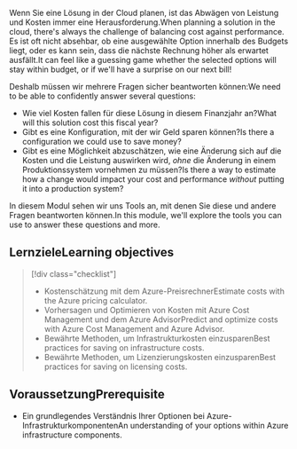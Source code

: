 <span data-ttu-id="a6fa5-101">Wenn Sie eine Lösung in der Cloud planen, ist das Abwägen von Leistung und Kosten immer eine Herausforderung.</span><span class="sxs-lookup"><span data-stu-id="a6fa5-101">When planning a solution in the cloud, there's always the challenge of balancing cost against performance.</span></span> <span data-ttu-id="a6fa5-102">Es ist oft nicht absehbar, ob eine ausgewählte Option innerhalb des Budgets liegt, oder es kann sein, dass die nächste Rechnung höher als erwartet ausfällt.</span><span class="sxs-lookup"><span data-stu-id="a6fa5-102">It can feel like a guessing game whether the selected options will stay within budget, or if we'll have a surprise on our next bill!</span></span>

<span data-ttu-id="a6fa5-103">Deshalb müssen wir mehrere Fragen sicher beantworten können:</span><span class="sxs-lookup"><span data-stu-id="a6fa5-103">We need to be able to confidently answer several questions:</span></span>

- <span data-ttu-id="a6fa5-104">Wie viel Kosten fallen für diese Lösung in diesem Finanzjahr an?</span><span class="sxs-lookup"><span data-stu-id="a6fa5-104">What will this solution cost this fiscal year?</span></span> 
- <span data-ttu-id="a6fa5-105">Gibt es eine Konfiguration, mit der wir Geld sparen können?</span><span class="sxs-lookup"><span data-stu-id="a6fa5-105">Is there a configuration we could use to save money?</span></span> 
- <span data-ttu-id="a6fa5-106">Gibt es eine Möglichkeit abzuschätzen, wie eine Änderung sich auf die Kosten und die Leistung auswirken wird, _ohne_ die Änderung in einem Produktionssystem vornehmen zu müssen?</span><span class="sxs-lookup"><span data-stu-id="a6fa5-106">Is there a way to estimate how a change would impact your cost and performance _without_ putting it into a production system?</span></span>

<span data-ttu-id="a6fa5-107">In diesem Modul sehen wir uns Tools an, mit denen Sie diese und andere Fragen beantworten können.</span><span class="sxs-lookup"><span data-stu-id="a6fa5-107">In this module, we'll explore the tools you can use to answer these questions and more.</span></span>

## <a name="learning-objectives"></a><span data-ttu-id="a6fa5-108">Lernziele</span><span class="sxs-lookup"><span data-stu-id="a6fa5-108">Learning objectives</span></span>
> [!div class="checklist"]
> * <span data-ttu-id="a6fa5-109">Kostenschätzung mit dem Azure-Preisrechner</span><span class="sxs-lookup"><span data-stu-id="a6fa5-109">Estimate costs with the Azure pricing calculator.</span></span>
> * <span data-ttu-id="a6fa5-110">Vorhersagen und Optimieren von Kosten mit Azure Cost Management und dem Azure Advisor</span><span class="sxs-lookup"><span data-stu-id="a6fa5-110">Predict and optimize costs with Azure Cost Management and Azure Advisor.</span></span>
> * <span data-ttu-id="a6fa5-111">Bewährte Methoden, um Infrastrukturkosten einzusparen</span><span class="sxs-lookup"><span data-stu-id="a6fa5-111">Best practices for saving on infrastructure costs.</span></span>
> * <span data-ttu-id="a6fa5-112">Bewährte Methoden, um Lizenzierungskosten einzusparen</span><span class="sxs-lookup"><span data-stu-id="a6fa5-112">Best practices for saving on licensing costs.</span></span>

## <a name="prerequisite"></a><span data-ttu-id="a6fa5-113">Voraussetzung</span><span class="sxs-lookup"><span data-stu-id="a6fa5-113">Prerequisite</span></span> 
- <span data-ttu-id="a6fa5-114">Ein grundlegendes Verständnis Ihrer Optionen bei Azure-Infrastrukturkomponenten</span><span class="sxs-lookup"><span data-stu-id="a6fa5-114">An understanding of your options within Azure infrastructure components.</span></span> 
